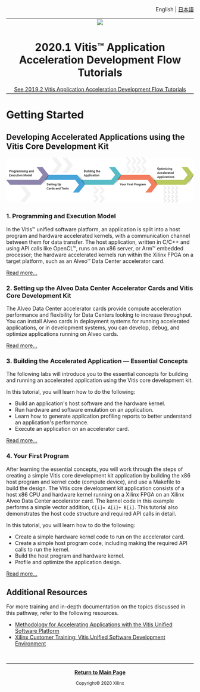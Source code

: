 ﻿<p align="right" class="sphinxhide">
<a>English</a> | <a href="/docs-jp/README.md">日本語</a>
</p>

<table class="sphinxhide">
  <tr width="100%">
    <td align="center"><img src="https://www.xilinx.com/content/dam/xilinx/imgs/press/media-kits/corporate/xilinx-logo.png" width="30%"/><h1>2020.1 Vitis™ Application Acceleration Development Flow Tutorials</h1>
    <a href="https://github.com/Xilinx/Vitis-Tutorials/branches/all">See 2019.2 Vitis Application Acceleration Development Flow Tutorials</a>
    </td>
 </tr>
 </table>

# Getting Started

## Developing Accelerated Applications using the Vitis Core Development Kit

![Pathways](images/pathway.png)

### 1. Programming and Execution Model

In the Vitis™ unified software platform, an application is split into a host program and hardware accelerated kernels, with a communication channel between them for data transfer. The host application, written in C/C++ and using API calls like OpenCL™, runs on an x86 server, or Arm™ embedded processor; the hardware accelerated kernels run within the Xilinx FPGA on a target platform, such as an Alveo™ Data Center accelerator card.

[Read more...](./01_vitis-execution-model/README.md)

### 2. Setting up the Alveo Data Center Accelerator Cards and Vitis Core Development Kit

The Alveo Data Center accelerator cards provide compute acceleration performance and flexibility for Data Centers looking to increase throughput. You can install Alveo cards in deployment systems for running accelerated applications, or in development systems, you can develop, debug, and optimize applications running on Alveo cards.

[Read more...](./02_alveo-getting-started/README.md)

### 3. Building the Accelerated Application — Essential Concepts

The following labs will introduce you to the essential concepts for building and running an accelerated application using the Vitis core development kit.

In this tutorial, you will learn how to do the following:

- Build an application's host software and the hardware kernel.
- Run hardware and software emulation on an application.
- Learn how to generate application profiling reports to better understand an application's performance.
- Execute an application on an accelerator card.

[Read more...](./03_essential-concepts/README.md)

### 4. Your First Program

After learning the essential concepts, you will work through the steps of creating a simple Vitis core development kit application by building the x86 host program and kernel code (compute device), and use a Makefile to build the design. The Vitis core development kit application consists of a host x86 CPU and hardware kernel running on a Xilinx FPGA on an Xilinx Alveo Data Center accelerator card. The kernel code in this example performs a simple vector addition, `C[i]= A[i]+ B[i]`. This tutorial also demonstrates the host code structure and required API calls in detail.

In this tutorial, you will learn how to do the following:

- Create a simple hardware kernel code to run on the accelerator card.
- Create a simple host program code, including making the required API calls to run the kernel.
- Build the host program and hardware kernel.
- Profile and optimize the application design.

[Read more...](./04_my-first-program/README.md)

## Additional Resources

For more training and in-depth documentation on the topics discussed in this pathway, refer to the following resources.

* [Methodology for Accelerating Applications with the Vitis Unified Software Platform](https://www.xilinx.com/cgi-bin/docs/rdoc?t=vitis+doc;v=2020.1;d=methodologyacceleratingapplications.html)
* [Xilinx Customer Training: Vitis Unified Software Development Environment](https://xilinxprod-catalog.netexam.com/Search?searchText=vitis)

</br>
<hr/>
<p align="center" class="sphinxhide"><b><a href=/README.md">Return to Main Page</a></b></p>
<p align="center" class="sphinxhide"><sup>Copyright&copy; 2020 Xilinx</sup></p>
